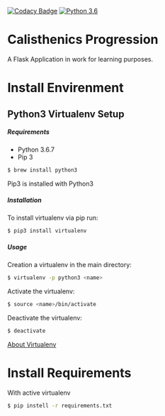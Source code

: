 [![Codacy Badge](https://api.codacy.com/project/badge/Grade/9e4e621046f445dc802959bba24c67a4)](https://app.codacy.com/app/richi-sixt/calisthenics_progression?utm_source=github.com&utm_medium=referral&utm_content=richi-sixt/calisthenics_progression&utm_campaign=Badge_Grade_Dashboard) [![Python 3.6](https://img.shields.io/badge/python-3.6.7-blue.svg)](https://www.python.org/downloads/release/python-367/)

# Calisthenics Progression
A Flask Application in work for learning purposes.

# Install Envirenment
## Python3 Virtualenv Setup

##### Requirements
* Python 3.6.7
* Pip 3

```bash
$ brew install python3
```

Pip3 is installed with Python3

##### Installation
To install virtualenv via pip run:
```bash
$ pip3 install virtualenv
```

##### Usage
Creation a virtualenv in the main directory:
```bash
$ virtualenv -p python3 <name>
```

Activate the virtualenv:
```bash
$ source <name>/bin/activate
```

Deactivate the virtualenv:
```bash
$ deactivate
```
[About Virtualenv](https://virtualenv.pypa.io/en/stable/)

# Install Requirements
With active virtualenv
```bash
$ pip instell -r requirements.txt


